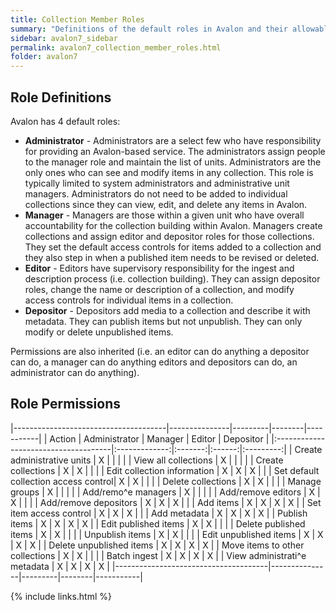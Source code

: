 ```yaml
---
title: Collection Member Roles
summary: "Definitions of the default roles in Avalon and their allowable actions."
sidebar: avalon7_sidebar
permalink: avalon7_collection_member_roles.html
folder: avalon7
---
```


## Role Definitions

Avalon has 4 default roles:

* __Administrator__ - Administrators are a select few who have responsibility for providing an Avalon-based service. The administrators assign people to the manager role and maintain the list of units. Administrators are the only ones who can see and modify items in any collection. This role is typically limited to system administrators and administrative unit managers. Administrators do not need to be added to individual collections since they can view, edit, and delete any items in Avalon. 
* __Manager__ - Managers are those within a given unit who have overall accountability for the collection building within Avalon. Managers create collections and assign editor and depositor roles for those collections. They set the default access controls for items added to a collection and they also step in when a published item needs to be revised or deleted. 
* __Editor__ - Editors have supervisory responsibility for the ingest and description process (i.e. collection building). They can assign depositor roles, change the name or description of a collection, and modify access controls for individual items in a collection.
* __Depositor__ - Depositors add media to a collection and describe it with metadata. They can publish items but not unpublish. They can only modify or delete unpublished items.

Permissions are also inherited (i.e. an editor can do anything a depositor can do, a manager can do anything editors and depositors can do, an administrator can do anything).

## Role Permissions

|--------------------------------------|---------------|---------|--------|-----------|
| Action                               | Administrator | Manager | Editor | Depositor |
|:-------------------------------------|:-------------:|:-------:|:------:|:---------:|
| Create administrative units          | X             |         |        |           |
| View all collections                 | X             |         |        |           |
| Create collections                   | X             | X       |        |           |
| Edit collection information          | X             | X       | X      |           |
| Set default collection access control| X             | X       |        |           |
| Delete collections                   | X             | X       |        |           |
| Manage groups                        | X             |         |        |           |
| Add/remo^e managers                  | X             |         |        |           |
| Add/remove editors                   | X             | X       |        |           |
| Add/remove depositors                | X             | X       | X      |           |
| Add items                            | X             | X       | X      | X         |
| Set item access control              | X             | X       | X      |           |
| Add metadata                         | X             | X       | X      | X         |
| Publish items                        | X             | X       | X      | X         |
| Edit published items                 | X             | X       |        |           |
| Delete published items               | X             | X       |        |           |
| Unpublish items                      | X             | X       |        |           |
| Edit unpublished items               | X             | X       | X      | X         |
| Delete unpublished items             | X             | X       | X      | X         |
| Move items to other collections      | X             | X       |        |           |
| Batch ingest                         | X             | X       | X      | X         |
| View administrati^e metadata         | X             | X       | X      | X         |
|--------------------------------------|---------------|---------|--------|-----------|

{% include links.html %}
